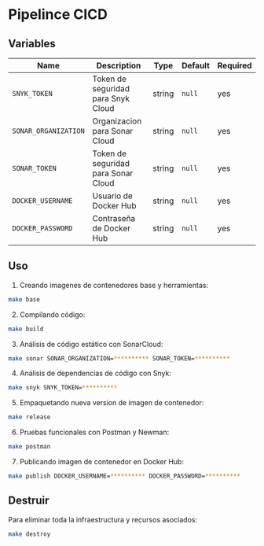 # Pipelince CICD

## **Variables**

| Name | Description | Type | Default | Required |
|------|-------------|------|---------|----------|
| `SNYK_TOKEN` | Token de seguridad para Snyk Cloud | string | `null` | yes |
| `SONAR_ORGANIZATION` | Organizacion para Sonar Cloud | string | `null` | yes |
| `SONAR_TOKEN` | Token de seguridad para Sonar Cloud | string | `null` | yes |
| `DOCKER_USERNAME` | Usuario de Docker Hub | string | `null` | yes |
| `DOCKER_PASSWORD` | Contraseña de Docker Hub | string | `null` | yes |

## **Uso**

1. Creando imagenes de contenedores base y herramientas:

```bash
make base
```

2. Compilando código:

```bash
make build
```

3. Análisis de código estático con SonarCloud:

```bash
make sonar SONAR_ORGANIZATION=********** SONAR_TOKEN=**********
```

4. Análisis de dependencias de código con Snyk:

```bash
make snyk SNYK_TOKEN=**********
```

5. Empaquetando nueva version de imagen de contenedor:

```bash
make release
```

6. Pruebas funcionales con Postman y Newman:

```bash
make postman
```

7. Publicando imagen de contenedor en Docker Hub:

```bash
make publish DOCKER_USERNAME=********** DOCKER_PASSWORD=**********
```

## **Destruir**

Para eliminar toda la infraestructura y recursos asociados:

```bash
make destroy
```